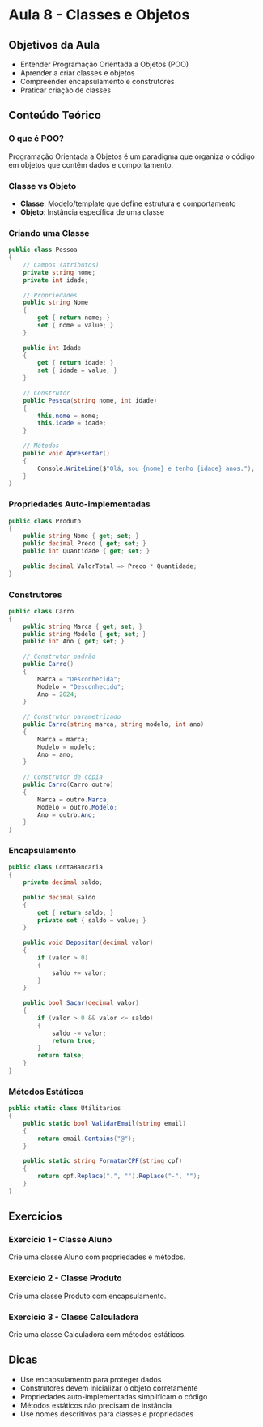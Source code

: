 # Aula 8 - Classes e Objetos

## Objetivos da Aula
- Entender Programação Orientada a Objetos (POO)
- Aprender a criar classes e objetos
- Compreender encapsulamento e construtores
- Praticar criação de classes

## Conteúdo Teórico

### O que é POO?
Programação Orientada a Objetos é um paradigma que organiza o código em objetos que contêm dados e comportamento.

### Classe vs Objeto
- **Classe**: Modelo/template que define estrutura e comportamento
- **Objeto**: Instância específica de uma classe

### Criando uma Classe
```csharp
public class Pessoa
{
    // Campos (atributos)
    private string nome;
    private int idade;
    
    // Propriedades
    public string Nome
    {
        get { return nome; }
        set { nome = value; }
    }
    
    public int Idade
    {
        get { return idade; }
        set { idade = value; }
    }
    
    // Construtor
    public Pessoa(string nome, int idade)
    {
        this.nome = nome;
        this.idade = idade;
    }
    
    // Métodos
    public void Apresentar()
    {
        Console.WriteLine($"Olá, sou {nome} e tenho {idade} anos.");
    }
}
```

### Propriedades Auto-implementadas
```csharp
public class Produto
{
    public string Nome { get; set; }
    public decimal Preco { get; set; }
    public int Quantidade { get; set; }
    
    public decimal ValorTotal => Preco * Quantidade;
}
```

### Construtores
```csharp
public class Carro
{
    public string Marca { get; set; }
    public string Modelo { get; set; }
    public int Ano { get; set; }
    
    // Construtor padrão
    public Carro()
    {
        Marca = "Desconhecida";
        Modelo = "Desconhecido";
        Ano = 2024;
    }
    
    // Construtor parametrizado
    public Carro(string marca, string modelo, int ano)
    {
        Marca = marca;
        Modelo = modelo;
        Ano = ano;
    }
    
    // Construtor de cópia
    public Carro(Carro outro)
    {
        Marca = outro.Marca;
        Modelo = outro.Modelo;
        Ano = outro.Ano;
    }
}
```

### Encapsulamento
```csharp
public class ContaBancaria
{
    private decimal saldo;
    
    public decimal Saldo
    {
        get { return saldo; }
        private set { saldo = value; }
    }
    
    public void Depositar(decimal valor)
    {
        if (valor > 0)
        {
            saldo += valor;
        }
    }
    
    public bool Sacar(decimal valor)
    {
        if (valor > 0 && valor <= saldo)
        {
            saldo -= valor;
            return true;
        }
        return false;
    }
}
```

### Métodos Estáticos
```csharp
public static class Utilitarios
{
    public static bool ValidarEmail(string email)
    {
        return email.Contains("@");
    }
    
    public static string FormatarCPF(string cpf)
    {
        return cpf.Replace(".", "").Replace("-", "");
    }
}
```

## Exercícios

### Exercício 1 - Classe Aluno
Crie uma classe Aluno com propriedades e métodos.

### Exercício 2 - Classe Produto
Crie uma classe Produto com encapsulamento.

### Exercício 3 - Classe Calculadora
Crie uma classe Calculadora com métodos estáticos.

## Dicas
- Use encapsulamento para proteger dados
- Construtores devem inicializar o objeto corretamente
- Propriedades auto-implementadas simplificam o código
- Métodos estáticos não precisam de instância
- Use nomes descritivos para classes e propriedades 